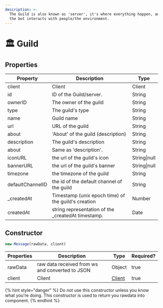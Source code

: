 ```yaml
---
description: >-
  The Guild is also known as 'server', it's where everything happen, and where
  the bot interacts with people/the environment.
---
```


# 🏛 Guild

## Properties

| Property         | Description                                         | Type         |
| ---------------- | --------------------------------------------------- | ------------ |
| client           | Client                                              | Client       |
| id               | ID of the Guild/server.                             | String       |
| ownerID          | The owner of the guild                              | String       |
| type             | The guild's type                                    | String       |
| name             | Guild name                                          | String       |
| url              | URL of the guild                                    | String       |
| about            | 'About' of the guild (description)                  | String       |
| description      | The guild's description                             | String       |
| about            | Same as 'description'.                              | String       |
| iconURL          | the url of the guild's icon                         | String\|null |
| bannerURL        | the url of the guild's banner                       | String\|null |
| timezone         | the timezone of the guild                           | String       |
| defaultChannelID | the id of the default channel of the guild          | String       |
| \_createdAt      | Timestamp (unix epoch time) of the guild's creation | Number       |
| createdAt        | string representation of the \_createdAt timestamp. | Date         |

## Constructor

```javascript
new Message(rawData, client)
```

| Properties | Description                                     | Type                                         | Required? |
| ---------- | ----------------------------------------------- | -------------------------------------------- | --------- |
| rawData    | raw data received from ws and converted to JSON | Object                                       | true      |
| client     | Client                                          | [Client](client.md) | true      |

{% hint style="danger" %}
Do not use this constructor unless you know what you're doing. This constructor is used to return you rawdata into component.
{% endhint %}
